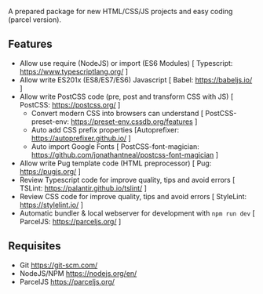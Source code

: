 A prepared package for new HTML/CSS/JS projects and easy coding (parcel version).

## Features

- Allow use require (NodeJS) or import (ES6 Modules) [ Typescript: https://www.typescriptlang.org/ ]
- Allow write ES201x (ES8/ES7/ES6) Javascript [ Babel: https://babeljs.io/ ]
- Allow write PostCSS code (pre, post and transform CSS with JS) [ PostCSS: https://postcss.org/ ]
    * Convert modern CSS into browsers can understand [ PostCSS-preset-env: https://preset-env.cssdb.org/features ]
    * Auto add CSS prefix properties [Autoprefixer: https://autoprefixer.github.io/ ]
    * Auto import Google Fonts [ PostCSS-font-magician: https://github.com/jonathantneal/postcss-font-magician ]
- Allow write Pug template code (HTML preprocessor) [ Pug: https://pugjs.org/ ]
- Review Typescript code for improve quality, tips and avoid errors [ TSLint: https://palantir.github.io/tslint/ ]
- Review CSS code for improve quality, tips and avoid errors [ StyleLint: https://stylelint.io/ ]
- Automatic bundler & local webserver for development with `npm run dev` [ ParcelJS: https://parceljs.org/ ]

## Requisites

- Git https://git-scm.com/
- NodeJS/NPM https://nodejs.org/en/
- ParcelJS https://parceljs.org/
